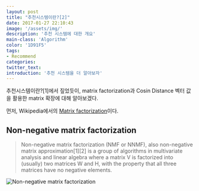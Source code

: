```yaml
---
layout: post
title: "추천시스템이란?[2]"
date: 2017-01-27 22:10:43
image: '/assets/img/'
description: '추천 시스템에 대한 개요'
main-class: 'Algorithm'
color: '1D91F5'
tags:
- Recommend
categories:
twitter_text:
introduction: '추천 시스템을 더 알아보자'
---
```


추천시스템이란?[1]에서 짚었듯이, matrix factorization과 Cosin Distance 벡터 값을 활용한 matrix 확장에 대해 알아보겠다.

먼저, Wikipedia에서의 [Matrix factorization](https://en.wikipedia.org/wiki/Non-negative_matrix_factorization)이다.

Non-negative matrix factorization
---
> Non-negative matrix factorization (NMF or NNMF), also non-negative matrix approximation[1][2] is a group of algorithms in multivariate analysis and linear algebra where a matrix V is factorized into (usually) two matrices W and H, with the property that all three matrices have no negative elements.

![Non-negative matrix factorization](https://upload.wikimedia.org/wikipedia/commons/f/f9/NMF.png)
